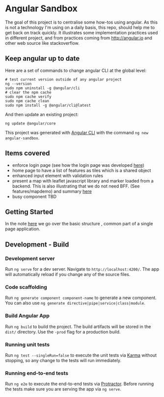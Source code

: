 # Angular Sandbox

The goal of this project is to centralise some how-tos using angular. As this is not a technology I'm using on a daily basis, this repo, should help me to get back on track quickly.  It illustrates some implementation practices used in different project, and from practices coming from http://angular.io and other web source like stackoverflow.

## Keep angular up to date

Here are a set of commands to change angular CLI at the global level:

```shell
# test current version outside of any angular project
ng --version
sudo npm uninstall -g @angular/cli
# clear the npm cache
sudo npm cache verify
sudo npm cache clean
sudo npm install -g @angular/cli@latest
```

And then update an existing project:

```shell
ng update @angular/core
```

This project was generated with [Angular CLI](https://github.com/angular/angular-cli) with the command `ng new angular-sandbox`.

## Items covered

* enforce login page (see how the login page was developed [here]())
* home page to have a list of features as tiles which is a shared object
* enhanced input element with validation rules
* present a map with leaflet javascript library and marker loaded from a backend. This is also illustrating that we do not need BFF.  (See features/mapdemo) and summary [here](./docs/basic-app.md#map-with-leaflet)
* busy component TBD

## Getting Started

In the note [here](./docs/basic-app.md) we go over the basic structure , common part of a single page application.

## Development - Build

### Development server

Run `ng serve` for a dev server. Navigate to `http://localhost:4200/`. The app will automatically reload if you change any of the source files.

### Code scaffolding

Run `ng generate component component-name` to generate a new component. You can also use `ng generate directive|pipe|service|class|module`.

### Build Angular App

Run `ng build` to build the project. The build artifacts will be stored in the `dist/` directory. Use the `-prod` flag for a production build.

### Running unit tests

Run `ng test --singleRun=false` to execute the unit tests via [Karma](https://karma-runner.github.io) without stopping, so any change to the tests will run immediately.

### Running end-to-end tests

Run `ng e2e` to execute the end-to-end tests via [Protractor](http://www.protractortest.org/).
Before running the tests make sure you are serving the app via `ng serve`.

